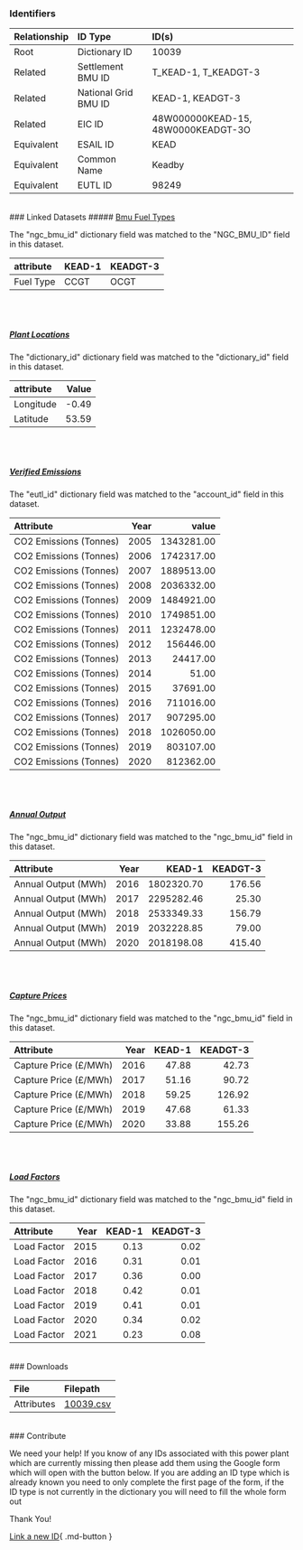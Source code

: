 ### Identifiers

| Relationship   | ID Type              | ID(s)                              |
|:---------------|:---------------------|:-----------------------------------|
| Root           | Dictionary ID        | 10039                              |
| Related        | Settlement BMU ID    | T_KEAD-1, T_KEADGT-3               |
| Related        | National Grid BMU ID | KEAD-1, KEADGT-3                   |
| Related        | EIC ID               | 48W000000KEAD-15, 48W0000KEADGT-3O |
| Equivalent     | ESAIL ID             | KEAD                               |
| Equivalent     | Common Name          | Keadby                             |
| Equivalent     | EUTL ID              | 98249                              |

<br>
### Linked Datasets
##### <a href="https://osuked.github.io/Power-Station-Dictionary/datasets/bmu-fuel-types">Bmu Fuel Types</a>



The "ngc_bmu_id" dictionary field was matched to the "NGC_BMU_ID" field in this dataset.

| attribute   | KEAD-1   | KEADGT-3   |
|:------------|:---------|:-----------|
| Fuel Type   | CCGT     | OCGT       |

<br><br>
##### <a href="https://osuked.github.io/Power-Station-Dictionary/datasets/plant-locations">Plant Locations</a>



The "dictionary_id" dictionary field was matched to the "dictionary_id" field in this dataset.

| attribute   |   Value |
|:------------|--------:|
| Longitude   |   -0.49 |
| Latitude    |   53.59 |

<br><br>
##### <a href="https://osuked.github.io/Power-Station-Dictionary/datasets/verified-emissions">Verified Emissions</a>



The "eutl_id" dictionary field was matched to the "account_id" field in this dataset.

| Attribute              |   Year |      value |
|:-----------------------|-------:|-----------:|
| CO2 Emissions (Tonnes) |   2005 | 1343281.00 |
| CO2 Emissions (Tonnes) |   2006 | 1742317.00 |
| CO2 Emissions (Tonnes) |   2007 | 1889513.00 |
| CO2 Emissions (Tonnes) |   2008 | 2036332.00 |
| CO2 Emissions (Tonnes) |   2009 | 1484921.00 |
| CO2 Emissions (Tonnes) |   2010 | 1749851.00 |
| CO2 Emissions (Tonnes) |   2011 | 1232478.00 |
| CO2 Emissions (Tonnes) |   2012 |  156446.00 |
| CO2 Emissions (Tonnes) |   2013 |   24417.00 |
| CO2 Emissions (Tonnes) |   2014 |      51.00 |
| CO2 Emissions (Tonnes) |   2015 |   37691.00 |
| CO2 Emissions (Tonnes) |   2016 |  711016.00 |
| CO2 Emissions (Tonnes) |   2017 |  907295.00 |
| CO2 Emissions (Tonnes) |   2018 | 1026050.00 |
| CO2 Emissions (Tonnes) |   2019 |  803107.00 |
| CO2 Emissions (Tonnes) |   2020 |  812362.00 |

<br><br>
##### <a href="https://osuked.github.io/Power-Station-Dictionary/datasets/annual-output">Annual Output</a>



The "ngc_bmu_id" dictionary field was matched to the "ngc_bmu_id" field in this dataset.

| Attribute           |   Year |     KEAD-1 |   KEADGT-3 |
|:--------------------|-------:|-----------:|-----------:|
| Annual Output (MWh) |   2016 | 1802320.70 |     176.56 |
| Annual Output (MWh) |   2017 | 2295282.46 |      25.30 |
| Annual Output (MWh) |   2018 | 2533349.33 |     156.79 |
| Annual Output (MWh) |   2019 | 2032228.85 |      79.00 |
| Annual Output (MWh) |   2020 | 2018198.08 |     415.40 |

<br><br>
##### <a href="https://osuked.github.io/Power-Station-Dictionary/datasets/capture-prices">Capture Prices</a>



The "ngc_bmu_id" dictionary field was matched to the "ngc_bmu_id" field in this dataset.

| Attribute             |   Year |   KEAD-1 |   KEADGT-3 |
|:----------------------|-------:|---------:|-----------:|
| Capture Price (£/MWh) |   2016 |    47.88 |      42.73 |
| Capture Price (£/MWh) |   2017 |    51.16 |      90.72 |
| Capture Price (£/MWh) |   2018 |    59.25 |     126.92 |
| Capture Price (£/MWh) |   2019 |    47.68 |      61.33 |
| Capture Price (£/MWh) |   2020 |    33.88 |     155.26 |

<br><br>
##### <a href="https://osuked.github.io/Power-Station-Dictionary/datasets/load-factors">Load Factors</a>



The "ngc_bmu_id" dictionary field was matched to the "ngc_bmu_id" field in this dataset.

| Attribute   |   Year |   KEAD-1 |   KEADGT-3 |
|:------------|-------:|---------:|-----------:|
| Load Factor |   2015 |     0.13 |       0.02 |
| Load Factor |   2016 |     0.31 |       0.01 |
| Load Factor |   2017 |     0.36 |       0.00 |
| Load Factor |   2018 |     0.42 |       0.01 |
| Load Factor |   2019 |     0.41 |       0.01 |
| Load Factor |   2020 |     0.34 |       0.02 |
| Load Factor |   2021 |     0.23 |       0.08 |


<br>
### Downloads


| File       | Filepath                                                                              |
|:-----------|:--------------------------------------------------------------------------------------|
| Attributes | [10039.csv](https://osuked.github.io/Power-Station-Dictionary/object_attrs/10039.csv) |


<br>
### Contribute

We need your help! If you know of any IDs associated with this power plant which are currently missing then please add them using the Google form which will open with the button below. If you are adding an ID type which is already known you need to only complete the first page of the form, if the ID type is not currently in the dictionary you will need to fill the whole form out

Thank You!

[Link a new ID](https://docs.google.com/forms/d/e/1FAIpQLSc5jRsQ7NgiLLXbwo9PUdwTQyuqbRwThltG56-o6NVSe7E_nw/viewform?usp=pp_url&entry.251912331=10039){ .md-button }
